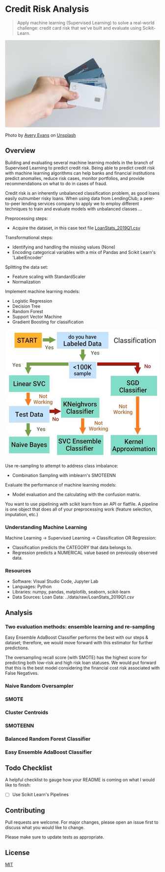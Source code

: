 # Credit Risk Analysis

> Apply machine learning (Supervised Learning) to solve a real-world challenge: credit card risk that we've built and evaluate using Scikit-Learn.

![PictureofCreditCards](resources/credit.jpg)

<span>Photo by <a href="https://unsplash.com/@averye457?utm_source=unsplash&amp;utm_medium=referral&amp;utm_content=creditCopyText">Avery Evans</a> on <a href="https://unsplash.com/s/photos/credit?utm_source=unsplash&amp;utm_medium=referral&amp;utm_content=creditCopyText">Unsplash</a></span>

## Overview

Building and evaluating several machine learning models in the branch of Supervised Learning to predict credit risk. Being able to predict credit risk with machine learning algorithms can help banks and financial institutions predict anomalies, reduce risk cases, monitor portfolios, and provide recommendations on what to do in cases of fraud.

Credit risk is an inherently unbalanced classification problem, as good loans easily outnumber risky loans. When using data from LendingClub; a peer-to-peer lending services company to apply we to employ different techniques to train and evaluate models with unbalanced classes ...

Preprocessing steps:

- Acquire the dataset, in this case text file [LoanStats_2019Q1.csv]()

Transformational steps:

- Identifying and handling the missing values (None)
- Encoding categorical variables with a mix of Pandas and Scikit Learn's 'LabelEncoder'

Splitting the data set:

- Feature scaling with StandardScaler
- Normalization

Implement machine learning models:

- Logistic Regression
- Decision Tree
- Random Forest
- Support Vector Machine
- Gradient Boosting for classification

![Models](resources/models.png)

Use re-sampling to attempt to address class imbalance:

- Combination Sampling with imblearn's SMOTEENN

Evaluate the performance of machine learning models:

- Model evaluation and the calculating with the confusion matrix.

You want to use pipelining with scikit learn from an API or flatfile. A pipeline is one object that does all of your preprocessing work (feature selection, imputation, etc.)

### Understanding Machine Learning

Machine Learning -> Supervised Learning -> Classification OR Regression:

- Classification predicts the CATEGORY that data belongs to.
- Regression predicts a NUMERICAL value based on previously observed data.

### Resources

- Software: Visual Studio Code, Jupyter Lab
- Languages: Python
- Libraries: numpy, pandas, matplotlib, seaborn, scikit-learn
- Data Sources:
  Loan Data: ../data/raw/LoanStats_2019Q1.csv

## Analysis

### Two evaluation methods: ensemble learning and re-sampling

Easy Ensemble AdaBoost Classifier performs the best with our steps & dataset; therefore, we would move forward with this estimator for further predictions.

The oversampling recall score (with SMOTE) has the highest score for predicting both low-risk and high risk loan statuses. We would put forward that this is the best model considering the financial cost risk associated with False Negatives.

### Naive Random Oversampler

### SMOTE

### Cluster Centroids

### SMOTEENN

### Balanced Random Forest Classifier

### Easy Ensemble AdaBoost Classifier

## Todo Checklist

A helpful checklist to gauge how your README is coming on what I would like to finish:

- [ ] Use Scikit Learn's Pipelines

## Contributing

Pull requests are welcome. For major changes, please open an issue first to discuss what you would like to change.

Please make sure to update tests as appropriate.

## License

[MIT](https://choosealicense.com/licenses/mit/)
